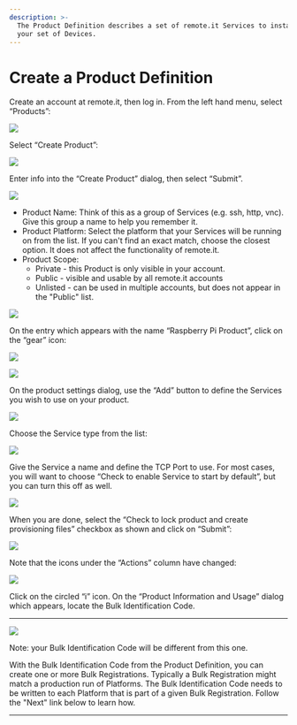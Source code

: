 ```yaml
---
description: >-
  The Product Definition describes a set of remote.it Services to install on
  your set of Devices.
---
```


# Create a Product Definition

Create an account at remote.it, then log in.  From the left hand menu, select “Products”:

![](../../.gitbook/assets/image%20%28101%29.png)

Select “Create Product”:

![](../../.gitbook/assets/image%20%2875%29.png)

Enter info into the “Create Product” dialog, then select “Submit”.

![](../../.gitbook/assets/image%20%28151%29.png)

* Product Name: Think of this as a group of Services \(e.g. ssh, http, vnc\).  Give this group a name to help you remember it.
* Product Platform: Select the platform that your Services will be running on from the list.  If you can't find an exact match, choose the closest option.  It does not affect the functionality of remote.it.
* Product Scope: 
  * Private - this Product is only visible in your account.
  * Public - visible and usable by all remote.it accounts
  * Unlisted - can be used in multiple accounts, but does not appear in the "Public" list.

![](../../.gitbook/assets/image%20%28424%29.png)

On the entry which appears with the name “Raspberry Pi Product”, click on the “gear” icon:

![](../../.gitbook/assets/image%20%2873%29.png)

![](../../.gitbook/assets/image%20%28274%29.png)

On the product settings dialog, use the “Add” button to define the Services you wish to use on your product.  

![](../../.gitbook/assets/image%20%28335%29.png)

Choose the Service type from the list:

![](../../.gitbook/assets/image%20%28401%29.png)

Give the Service a name and define the TCP Port to use.  For most cases, you will want to choose “Check to enable Service to start by default”, but you can turn this off as well.

![](../../.gitbook/assets/image%20%28422%29.png)

When you are done, select the “Check to lock product and create provisioning files” checkbox as shown and click on “Submit”:

![](../../.gitbook/assets/image%20%28318%29.png)

Note that the icons under the “Actions” column have changed:

![](../../.gitbook/assets/image%20%28460%29.png)

Click on the circled “i” icon.  On the “Product Information and Usage” dialog which appears, locate the Bulk Identification Code.  
****

![](../../.gitbook/assets/image%20%28324%29.png)

Note: your Bulk Identification Code will be different from this one.  

With the Bulk Identification Code from the Product Definition, you can create one or more Bulk Registrations.  Typically a Bulk Registration might match a production run of Platforms.  The Bulk Identification Code needs to be written to each Platform that is part of a given Bulk Registration.  Follow the "Next" link below to learn how.  
****

